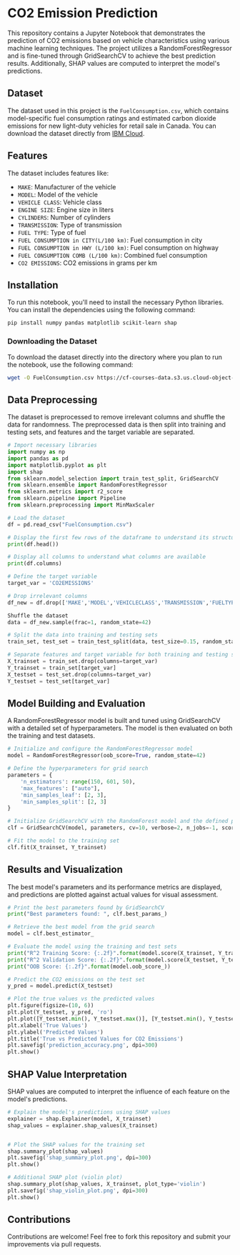 # CO2 Emission Prediction

This repository contains a Jupyter Notebook that demonstrates the prediction of CO2 emissions based on vehicle characteristics using various machine learning techniques. The project utilizes a RandomForestRegressor and is fine-tuned through GridSearchCV to achieve the best prediction results. Additionally, SHAP values are computed to interpret the model's predictions.

## Dataset

The dataset used in this project is the `FuelConsumption.csv`, which contains model-specific fuel consumption ratings and estimated carbon dioxide emissions for new light-duty vehicles for retail sale in Canada. You can download the dataset directly from [IBM Cloud](https://open.canada.ca/data/en/dataset/98f1a129-f628-4ce4-b24d-6f16bf24dd64?utm_medium=Exinfluencer&utm_source=Exinfluencer&utm_content=000026UJ&utm_term=10006555&utm_id=NA-SkillsNetwork-Channel-SkillsNetworkCoursesIBMDeveloperSkillsNetworkML0101ENSkillsNetwork20718538-2021-01-01).

## Features

The dataset includes features like:
- `MAKE`: Manufacturer of the vehicle
- `MODEL`: Model of the vehicle
- `VEHICLE CLASS`: Vehicle class
- `ENGINE SIZE`: Engine size in liters
- `CYLINDERS`: Number of cylinders
- `TRANSMISSION`: Type of transmission
- `FUEL TYPE`: Type of fuel
- `FUEL CONSUMPTION in CITY(L/100 km)`: Fuel consumption in city
- `FUEL CONSUMPTION in HWY (L/100 km)`: Fuel consumption on highway
- `FUEL CONSUMPTION COMB (L/100 km)`: Combined fuel consumption
- `CO2 EMISSIONS`: CO2 emissions in grams per km

## Installation

To run this notebook, you'll need to install the necessary Python libraries. You can install the dependencies using the following command:

```bash
pip install numpy pandas matplotlib scikit-learn shap
```

### Downloading the Dataset

To download the dataset directly into the directory where you plan to run the notebook, use the following command:

```bash
wget -O FuelConsumption.csv https://cf-courses-data.s3.us.cloud-object-storage.appdomain.cloud/IBMDeveloperSkillsNetwork-ML0101EN-SkillsNetwork/labs/Module%202/data/FuelConsumptionCo2.csv
```

## Data Preprocessing
The dataset is preprocessed to remove irrelevant columns and shuffle the data for randomness. The preprocessed data is then split into training and testing sets, and features and the target variable are separated.

```python
# Import necessary libraries
import numpy as np
import pandas as pd
import matplotlib.pyplot as plt
import shap
from sklearn.model_selection import train_test_split, GridSearchCV
from sklearn.ensemble import RandomForestRegressor
from sklearn.metrics import r2_score
from sklearn.pipeline import Pipeline
from sklearn.preprocessing import MinMaxScaler

# Load the dataset
df = pd.read_csv("FuelConsumption.csv")

# Display the first few rows of the dataframe to understand its structure
print(df.head())

# Display all columns to understand what columns are available
print(df.columns)

# Define the target variable
target_var = 'CO2EMISSIONS'

# Drop irrelevant columns
df_new = df.drop(['MAKE','MODEL','VEHICLECLASS','TRANSMISSION','FUELTYPE'], axis=1)

Shuffle the dataset
data = df_new.sample(frac=1, random_state=42)

# Split the data into training and testing sets
train_set, test_set = train_test_split(data, test_size=0.15, random_state=42)

# Separate features and target variable for both training and testing sets
X_trainset = train_set.drop(columns=target_var)
Y_trainset = train_set[target_var]
X_testset = test_set.drop(columns=target_var)
Y_testset = test_set[target_var]
```

## Model Building and Evaluation
A RandomForestRegressor model is built and tuned using GridSearchCV with a detailed set of hyperparameters. The model is then evaluated on both the training and test datasets.

```python
# Initialize and configure the RandomForestRegressor model
model = RandomForestRegressor(oob_score=True, random_state=42)

# Define the hyperparameters for grid search
parameters = {
    'n_estimators': range(150, 601, 50),
    'max_features': ["auto"],
    'min_samples_leaf': [2, 3],
    'min_samples_split': [2, 3]
}

# Initialize GridSearchCV with the RandomForest model and the defined parameters
clf = GridSearchCV(model, parameters, cv=10, verbose=2, n_jobs=-1, scoring='neg_mean_squared_error')

# Fit the model to the training set
clf.fit(X_trainset, Y_trainset)
```

## Results and Visualization
The best model's parameters and its performance metrics are displayed, and predictions are plotted against actual values for visual assessment.

```python
# Print the best parameters found by GridSearchCV
print("Best parameters found: ", clf.best_params_)

# Retrieve the best model from the grid search
model = clf.best_estimator_

# Evaluate the model using the training and test sets
print("R^2 Training Score: {:.2f}".format(model.score(X_trainset, Y_trainset)))
print("R^2 Validation Score: {:.2f}".format(model.score(X_testset, Y_testset)))
print("OOB Score: {:.2f}".format(model.oob_score_))

# Predict the CO2 emissions on the test set
y_pred = model.predict(X_testset)

# Plot the true values vs the predicted values
plt.figure(figsize=(10, 6))
plt.plot(Y_testset, y_pred, 'ro')
plt.plot([Y_testset.min(), Y_testset.max()], [Y_testset.min(), Y_testset.max()], 'k--')
plt.xlabel('True Values')
plt.ylabel('Predicted Values')
plt.title('True vs Predicted Values for CO2 Emissions')
plt.savefig('prediction_accuracy.png', dpi=300)
plt.show()
```
## SHAP Value Interpretation
SHAP values are computed to interpret the influence of each feature on the model's predictions.

```python
# Explain the model's predictions using SHAP values
explainer = shap.Explainer(model, X_trainset)
shap_values = explainer.shap_values(X_trainset)


# Plot the SHAP values for the training set
shap.summary_plot(shap_values)
plt.savefig('shap_summary_plot.png', dpi=300)
plt.show()

# Additional SHAP plot (violin plot)
shap.summary_plot(shap_values, X_trainset, plot_type='violin')
plt.savefig('shap_violin_plot.png', dpi=300)
plt.show()
```

## Contributions
Contributions are welcome! Feel free to fork this repository and submit your improvements via pull requests.


